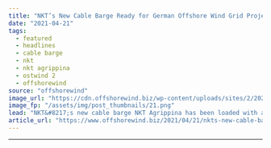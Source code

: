 ```yaml
---
title: "NKT’s New Cable Barge Ready for German Offshore Wind Grid Project"
date: "2021-04-21"
tags: 
  - featured
  - headlines
  - cable barge
  - nkt
  - nkt agrippina
  - ostwind 2
  - offshorewind
source: "offshorewind"
image_url: "https://cdn.offshorewind.biz/wp-content/uploads/sites/2/2021/04/21092507/NKT-Agrippina_-c-NKT.png"
image_fp: "/assets/img/post_thumbnails/21.png"
lead: "NKT&#8217;s new cable barge NKT Agrippina has been loaded with a cable section for"
article_url: "https://www.offshorewind.biz/2021/04/21/nkts-new-cable-barge-ready-for-german-offshore-wind-grid-project/"
---
```


---
